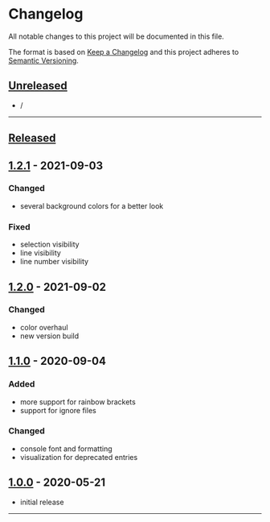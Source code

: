 # Changelog
All notable changes to this project will be documented in this file.

The format is based on [Keep a Changelog][Keep a Changelog] and this project adheres to [Semantic Versioning][Semantic Versioning].

## [Unreleased]

- /

---

## [Released]


## [1.2.1] - 2021-09-03

### Changed
- several background colors for a better look

### Fixed
- selection visibility
- line visibility
- line number visibility


## [1.2.0] - 2021-09-02

### Changed
- color overhaul
- new version build


## [1.1.0] - 2020-09-04

### Added
- more support for rainbow brackets
- support for ignore files

### Changed
- console font and formatting
- visualization for deprecated entries


## [1.0.0] - 2020-05-21

- initial release

---

<!-- Links -->
[Keep a Changelog]: https://keepachangelog.com/
[Semantic Versioning]: https://semver.org/

<!-- Versions -->
[Unreleased]: https://github.com/DAmNRelentless/idea-relentless-colors/releases
[Released]: https://github.com/DAmNRelentless/idea-relentless-colors/releases
[1.2.1]: https://github.com/DAmNRelentless/idea-relentless-colors/compare/v1.2.0..v1.2.1
[1.2.0]: https://github.com/DAmNRelentless/idea-relentless-colors/compare/v1.1.0..v1.2.0
[1.1.0]: https://github.com/DAmNRelentless/idea-relentless-colors/compare/v1.0.0..v1.1.0
[1.0.0]: https://github.com/DAmNRelentless/idea-relentless-colors/releases/v1.0.0

